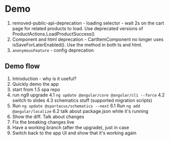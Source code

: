 # Demo

1. removed-public-api-deprecation - loading selector - wait 2s on the cart page for related products to load. Use deprecated versions of ProductActions.LoadProductSuccess()
1. Component and html deprecation - CartItemComponent no longer uses isSaveForLaterEnabled(). Use the method in both ts and html.
1. `anonymousFeature` - config deprecation

## Demo flow

1. Introduction - why is it useful?
2. Quickly demo the app
3. start from 1.5 spa repo
4. run ng9 upgrade
   4.1 `ng update @angular/core @angular/cli --force`
   4.2 switch to slides
   4.3 schematics stuff (supported migration scripts)
5. Run `ng update @spartacus/schematics --next`
   6.1 Run `ng add @angular/localize`
   6.2 talk about package.json while it's running
6. Show the diff. Talk about changes
7. Fix the breaking changes live
8. Have a working branch (after the upgrade), just in case
9. Switch back to the app UI and show that it's working again
